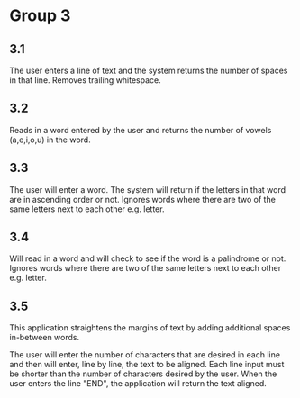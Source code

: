 # Group 3
## 3.1
The user enters a line of text and the system returns the number of spaces in that line. Removes trailing whitespace.
## 3.2
Reads in a word entered by the user and returns the number of vowels (a,e,i,o,u) in the word.
## 3.3
The user will enter a word. The system will return if the letters in that word are in ascending order or not. Ignores words where there are two of the same letters next to each other e.g. letter.
## 3.4
Will read in a word and will check to see if the word is a palindrome or not. Ignores words where there are two of the same letters next to each other e.g. letter.
## 3.5
This application straightens the margins of text by adding additional spaces in-between words.

The user will enter the number of characters that are desired in each line and then will enter, line by line, the text to be aligned. Each line input must be shorter than the number of characters desired by the user. When the user enters the line "END", the application will return the text aligned.

